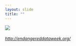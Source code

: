 ```yaml
---
layout: slide
title: ""
---
```



<section>
<a class="stretch" href="http://endangereddataweek.org/"><img class="rotate-right" src="{{ site.baseurl }}/assets/images/endangered-data.png"></a>
<h6 class="rotate-right"><a class="external" href="http://endangereddataweek.org/">http://endangereddataweek.org/</a></h6>
</section>